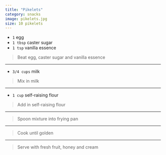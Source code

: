 ```yaml
---
title: "Pikelets"
category: snacks
image: pikelets.jpg
size: 10 pikelets
---
```



* `1` egg
* `1 tbsp` caster sugar
* `1 tsp` vanilla essence

> Beat egg, caster sugar and vanilla essence

---

* `3/4 cups` milk

> Mix in milk

---

* `1 cup` self-raising flour

> Add in self-raising flour

---

> Spoon mixture into frying pan

---

> Cook until golden

---

> Serve with fresh fruit, honey and cream

